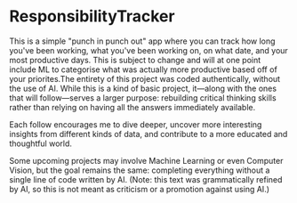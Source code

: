 # ResponsibilityTracker
This is a simple "punch in punch out" app where you can track how long you've been working, what you've been working on, on what date, and your most productive days.
This is subject to change and will at one point include ML to categorise what was actually more productive based off of your priorites.The entirety of this project was coded authentically, without the use of AI. While this is a kind of basic project, it—along with the ones that will follow—serves a larger purpose: rebuilding critical thinking skills rather than relying on having all the answers immediately available.

Each follow encourages me to dive deeper, uncover more interesting insights from different kinds of data, and contribute to a more educated and thoughtful world.

Some upcoming projects may involve Machine Learning or even Computer Vision, but the goal remains the same: completing everything without a single line of code written by AI. (Note: this text was grammatically refined by AI, so this is not meant as criticism or a promotion against using AI.)
